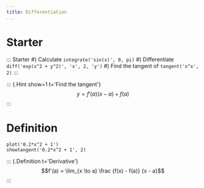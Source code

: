 ```yaml
---
title: Differentiation
...
```


# Starter

::: Starter
#) Calculate `integrate('sin(x)', 0, pi)`
#) Differentiate `diff('exp(x^2 + y^2)', 'x', 2, 'y')`
#) Find the tangent of `tangent('x^x', 2)`
:::

::: {.Hint show=1 t='Find the tangent'}
$$y = f'(a) (x - a) + f(a)$$
:::

# Definition

~~~ {.graph b=-2 l=-3 r=7}
plot('0.2*x^2 + 1')
showtangent('0.2*x^2 + 1', 2)
~~~

::: {.Definition t='Derivative'}
$$f'(a) = \lim_{x \to a} \frac {f(x) - f(a)} {x - a}$$
:::
